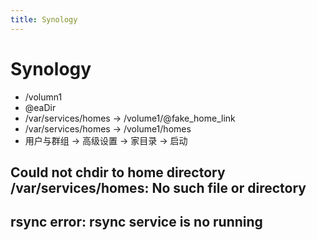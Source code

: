 ```yaml
---
title: Synology
---
```


# Synology

- /volumn1
- @eaDir
- /var/services/homes -> /volume1/@fake_home_link
- /var/services/homes -> /volume1/homes
- 用户与群组 -> 高级设置 -> 家目录 -> 启动

## Could not chdir to home directory /var/services/homes: No such file or directory


## rsync error: rsync service is no running
